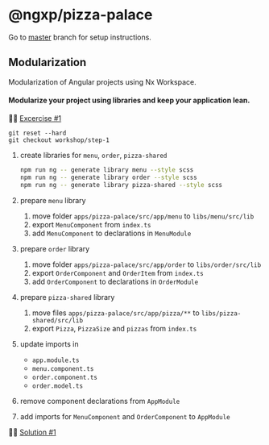 # @ngxp/pizza-palace

Go to [master](https://github.com/ngxp/pizza-palace) branch for setup instructions.

## Modularization

Modularization of Angular projects using Nx Workspace.

#### Modularize your project using libraries and keep your application lean.

👩‍🔬 [Excercise #1](https://github.com/ngxp/pizza-palace/tree/workshop/step-1)

```
git reset --hard
git checkout workshop/step-1
```

1. create libraries for `menu`, `order`, `pizza-shared`

    ```sh
    npm run ng -- generate library menu --style scss
    npm run ng -- generate library order --style scss
    npm run ng -- generate library pizza-shared --style scss
    ```

2. prepare `menu` library

    1. move folder `apps/pizza-palace/src/app/menu` to `libs/menu/src/lib`
    2. export `MenuComponent` from `index.ts`
    3. add `MenuComponent` to declarations in `MenuModule`

3. prepare `order` library

    1. move folder `apps/pizza-palace/src/app/order` to `libs/order/src/lib`
    2. export `OrderComponent` and `OrderItem` from `index.ts`
    3. add `OrderComponent` to declarations in `OrderModule`

4. prepare `pizza-shared` library

    1. move files `apps/pizza-palace/src/app/pizza/**` to `libs/pizza-shared/src/lib`
    2. export `Pizza`, `PizzaSize` and `pizzas` from `index.ts`

5. update imports in

    - `app.module.ts`
    - `menu.component.ts`
    - `order.component.ts`
    - `order.model.ts`

6. remove component declarations from `AppModule`

7. add imports for `MenuComponent` and `OrderComponent` to `AppModule`

👨‍🏫 [Solution #1](https://github.com/ngxp/pizza-palace/tree/workshop/step-1-solution)
